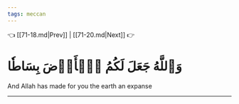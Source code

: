 ```yaml
---
tags: meccan
---
```


👈 [[71-18.md|Prev]] | [[71-20.md|Next]] 👉

# وَٱللَّهُ جَعَلَ لَكُمُ ٱلۡأَرۡضَ بِسَاطٗا

And Allah has made for you the earth an expanse

---

